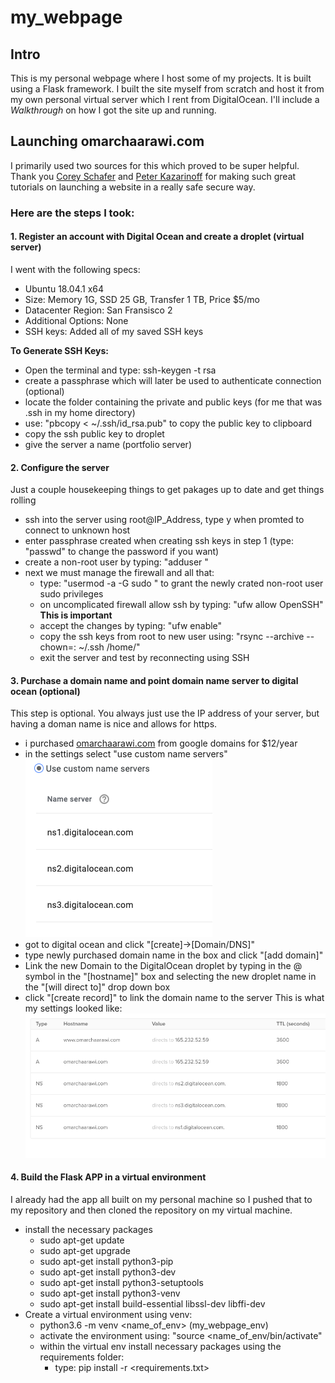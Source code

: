 # my_webpage

## Intro
This is my personal webpage where I host some of my projects. It is built using a Flask framework. I built the site myself from scratch and host it from my own personal virtual server which I rent from DigitalOcean. I'll include a *Walkthrough* on how I got the site up and running. 

## Launching omarchaarawi.com
I primarily used two sources for this which proved to be super helpful. Thank you [Corey Schafer](https://www.youtube.com/watch?v=goToXTC96Co) and [Peter Kazarinoff](https://pythonforundergradengineers.com/flask-app-on-digital-ocean.html#set-up-a-new-digital-ocean-droplet) for making such great tutorials on launching a website in a really safe secure way.
### Here are the steps I took:
#### 1. Register an account with Digital Ocean and create a droplet (virtual server)
I went with the following specs:
* Ubuntu 18.04.1 x64
* Size: Memory 1G, SSD 25 GB, Transfer 1 TB, Price $5/mo
* Datacenter Region: San Fransisco 2
* Additional Options: None
* SSH keys: Added all of my saved SSH keys 

**To Generate SSH Keys:**
* Open the terminal and type: ssh-keygen -t rsa
* create a passphrase which will later be used to authenticate connection (optional)
* locate the folder containing the private and public keys (for me that was .ssh in my home directory)
* use: "pbcopy < ~/.ssh/id_rsa.pub" to copy the public key to clipboard
* copy the ssh public key to droplet
* give the server a name (portfolio server)

#### 2. Configure the server
Just a couple housekeeping things to get pakages up to date and get things rolling
* ssh into the server using root@IP_Address, type y when promted to connect to unknown host
* enter passphrase created when creating ssh keys in step 1 (type: "passwd" to change the password if you want)
* create a non-root user by typing: "adduser <user>"
* next we must manage the firewall and all that:
  * type: "usermod -a -G sudo <user>" to grant the newly crated non-root user sudo privileges
  * on uncomplicated firewall allow ssh by typing: "ufw allow OpenSSH" **This is important**
  * accept the changes by typing: "ufw enable"
  * copy the ssh keys from root to new user using: "rsync --archive --chown=<user>:<user> ~/.ssh /home/<user>"
  * exit the server and test by reconnecting using SSH

#### 3. Purchase a domain name and point domain name server to digital ocean (optional)
This step is optional. You always just use the IP address of your server, but having a doman name is nice and allows for https.
* i purchased [omarchaarawi.com](https://omarchaarawi.com/) from google domains for $12/year
* in the settings select "use custom name servers"
![google DNS settings](/images/google_DNS_settings.png)
* got to digital ocean and click "[create]->[Domain/DNS]"
* type newly purchased domain name in the box and click "[add domain]"
* Link the new Domain to the DigitalOcean droplet by typing in the @ symbol in the "[hostname]" box and selecting
the new droplet name in the "[will direct to]" drop down box
* click "[create record]" to link the domain name to the server
  This is what my settings looked like:
  ![digitalOcean DNS settings](/images/digitalOcean_DNS_settings.png)
  
#### 4. Build the Flask APP in a virtual environment
I already had the app all built on my personal machine so I pushed that to my repository and then cloned the
repository on my virtual machine.
* install the necessary packages
  * sudo apt-get update
  * sudo apt-get upgrade
  * sudo apt-get install python3-pip
  * sudo apt-get install python3-dev
  * sudo apt-get install python3-setuptools
  * sudo apt-get install python3-venv
  * sudo apt-get install build-essential libssl-dev libffi-dev
* Create a virtual environment using venv:
  * python3.6 -m venv <name_of_env> (my_webpage_env)
  * activate the environment using: "source <name_of_env/bin/activate"
  * within the virtual env install necessary packages using the requirements folder:
    * type: pip install -r <requirements.txt> 

 

 
 

  



